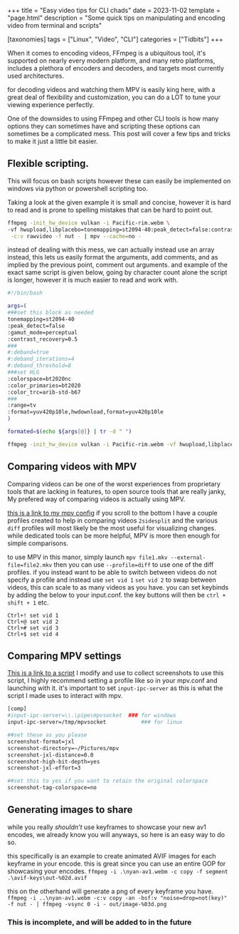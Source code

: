 +++
title = "Easy video tips for CLI chads"
date = 2023-11-02
template = "page.html"
description = "Some quick tips on manipulating and encoding video from terminal and scripts"

[taxonomies]
tags = ["Linux", "Video", "CLI"]
categories = ["Tidbits"]
+++

When it comes to encoding videos, FFmpeg is a ubiquitous tool, it's supported on nearly every modern platform, and many retro platforms, includes a plethora of encoders and decoders, and targets most currently used architectures.

for decoding videos and watching them MPV is easily king here, with a great deal of flexibility and customization, you can do a LOT to tune your viewing experience perfectly.

One of the downsides to using FFmpeg and other CLI tools is how many options they can sometimes have and scripting these options can sometimes be a complicated mess. This post will cover a few tips and tricks to make it just a little bit easier. 

<!-- more -->

## Flexible scripting.

This will focus on bash scripts however these can easily be implemented on windows via python or powershell scripting too. 

Taking a look at the given example it is small and concise, however it is hard to read and is prone to spelling mistakes that can be hard to point out. 

```sh
ffmpeg -init_hw_device vulkan -i Pacific-rim.webm \
-vf hwupload,libplacebo=tonemapping=st2094-40:peak_detect=false:contrast_recovery=0.5:colorspace=bt2020nc:color_primaries=bt2020:color_trc=arib-std-b67:range=tv:format=yuv420p10le,hwdownload,format=yuv420p10le \
 -c:v rawvideo -f nut - | mpv --cache=no -
```
instead of dealing with this mess, we can actually instead use an array instead, this lets us easily format the arguments, add comments, and as implied by the previous point, comment out arguments. and example of the exact same script is given below, going by character count alone the script is longer, however it is much easier to read and work with. 

```sh
#!/bin/bash

args=(
###set this block as needed
tonemapping=st2094-40
:peak_detect=false
:gamut_mode=perceptual
:contrast_recovery=0.5
###
#:deband=true
#:deband_iterations=4
#:deband_threshold=8
###set HLG
:colorspace=bt2020nc
:color_primaries=bt2020
:color_trc=arib-std-b67
###
:range=tv
:format=yuv420p10le,hwdownload,format=yuv420p10le
)

formated=$(echo ${args[@]} | tr -d " ")

ffmpeg -init_hw_device vulkan -i Pacific-rim.webm -vf hwupload,libplacebo=$formated -c:v rawvideo -f nut - | mpv --cache=no -
```

## Comparing videos with MPV

Comparing videos can be one of the worst experiences from proprietary tools that are lacking in features, to open source tools that are really janky, My prefered way of comparing videos is actually using MPV. 

[this is a link to my mpv config](https://gist.github.com/Quackdoc/bacd7f5eb78df5fffdca08c0e9720563) if you scroll to the bottom I have a couple profiles created to help in comparing videos `2sidesplit` and the various `diff` profiles will most likely be the most useful for visualizing changes. while dedicated tools can be more helpful, MPV is more then enough for simple comparisons. 

to use MPV in this manor, simply launch `mpv file1.mkv --external-file=file2.mkv` then you can use `--profile=diff` to use one of the diff profiles. if you instead want to be able to switch between videos do not specify a profile and instead use `set vid 1` `set vid 2` to swap between videos, this can scale to as many videos as you have. you can set keybinds by adding the below to your input.conf. the key buttons will then be `ctrl + shift + 1` etc. 

```
Ctrl+! set vid 1
Ctrl+@ set vid 2
Ctrl+# set vid 3
Ctrl+$ set vid 4
```

## Comparing MPV settings

[This is a link to a script](https://gist.github.com/Quackdoc/efd1b93e12cf915a4d2deeb9b4107cf6) I modify and use to collect screenshots to use this script, I highly recommend setting a profile like so in your mpv.conf and launching with it. it's important to set `input-ipc-server` as this is what the script I made uses to interact with mpv. 

```sh
[comp]
#input-ipc-server=\\.\pipe\mpvsocket  ### for windows
input-ipc-server=/tmp/mpvsocket           ### for linux

##set these as you please
screenshot-format=jxl
screenshot-directory=~/Pictures/mpv
screenshot-jxl-distance=0.0
screenshot-high-bit-depth=yes
screenshot-jxl-effort=3

##set this to yes if you want to retain the original colorspace
screenshot-tag-colorspace=no
```

## Generating images to share

while you really *shouldn't* use keyframes to showcase your new av1 encodes, we already know you will anyways, so here is an easy way to do so. 

this specifically is an example to create animated AVIF images for each keyframe in your encode. this is great since you can use an entire GOP for showcasing your encodes.
`ffmpeg -i .\nyan-av1.webm -c copy -f segment .\avif-keys\out-%02d.avif`

this on the otherhand will generate a png of every keyframe you have.
`ffmpeg -i ..\nyan-av1.webm -c:v copy -an -bsf:v "noise=drop=not(key)" -f nut - | ffmpeg -vsync 0 -i - out/image-%03d.png`


### This is incomplete, and will be added to in the future